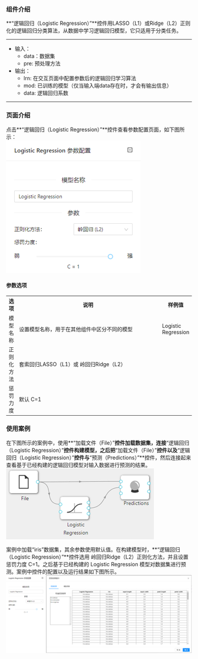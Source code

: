 ### 组件介绍
**“逻辑回归（Logistic Regression）”**控件用LASSO（L1）或Ridge（L2）正则化的逻辑回归分类算法，从数据中学习逻辑回归模型，它只适用于分类任务。

<hr/>

- 输入：
  - data：数据集
  - pre: 预处理方法
- 输出：
  - lrn: 在交互页面中配置参数后的逻辑回归学习算法
  - mod: 已训练的模型（仅当输入端data存在时，才会有输出信息）
  - data: 逻辑回归系数

<hr/>


### 页面介绍
点击**“逻辑回归（Logistic Regression）”**控件查看参数配置页面，如下图所示：  
![param](/img/aistudio/model/logistic-regression/param.png)

#### 参数选项
<table>
  <tr>
    <th>选项</th>
    <th width="650">说明</th>
    <th>样例值</th>
  </tr>
  <tr>
      <td>模型名称</td> 
      <td>
      设置模型名称，用于在其他组件中区分不同的模型
      </td> 
      <td>Logistic Regression</td>
  </tr>
  <tr>
      <td>正则化方法</td> 
      <td>
      套索回归LASSO（L1）或 岭回归Ridge（L2）
      </td> 
      <td></td>
  </tr>
  <tr>
    <td>惩罚力度</td> 
    <td>
    默认 C=1
    </td> 
    <td></td>
  </tr>
</table>

### 使用案例
在下图所示的案例中，使用**“加载文件（File）”**控件加载数据集，连接**“逻辑回归（Logistic Regression）”**控件构建模型，之后把**“加载文件（File）”**控件以及**“逻辑回归（Logistic Regression）”**控件与**“预测（Predictions）”**控件，然后连接起来查看基于已经构建的逻辑回归模型对输入数据进行预测的结果。
![workflow](/img/aistudio/model/logistic-regression/workflow.png)

案例中加载“iris”数据集，其余参数使用默认值。在构建模型时，**“逻辑回归（Logistic Regression）”**控件选用 岭回归Ridge（L2）正则化方法，并且设置惩罚力度 C=1。之后基于已经构建的 Logistic Regression 模型对数据集进行预测。案例中控件的配置以及运行结果如下图所示。
![workflow-result](/img/aistudio/model/logistic-regression/workflow-result.png)